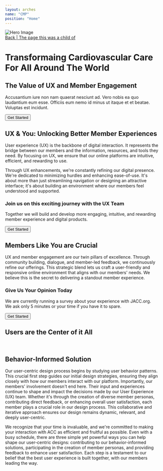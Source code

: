 ```yaml
---
layout: arches
name: "CMP"
position: "Home"
---
```


<div
  data-item="hero-image-cta"
  class="relative isolation_isolate grid rows_3 rows_2:md columns_4:md columns_5:lg columns_2 m-t_n4 m-x_n4"
  style="--row-1:2.5rem; --row-2:min-content;">
  <picture data-item="responsive-hero-image" class="col_all row_all w_100 flex overflow_hidden ">
    <source
      srcset="{{ 'assets\images\MicroSite\HeroShot_1200x300.png' | relative_url }}"
      media="(min-width: 1024px)"
      class="display_none">
    <source
      srcset="{{ 'assets\images\MicroSite\HeroShot_1024x256.png' | relative_url }}"
      media="(min-width: 768px)"
      class="display_none">
    <source
      srcset="{{ 'assets\images\MicroSite\HeroShot_600x300.png' | relative_url }}"
      media="(min-width: 400px)"
      class="display_none">
    <img
      src="{{ 'assets\images\MicroSite\HeroShot_320x200.png' | relative_url }}"
      alt="Hero Image"
      class="bg_cover flex_100">
  </picture>
  <div class="z_1 row-start_start row_end_1 col-start_start col-end_end flex flex_row justify_start">
    <nav data-item="hero-image-breadcrumb-nav" class=" relative isolation_isolate p-y_3 p-x_4 c_white-8 w_auto font_n1 font_0:md">
      <!-- Breadcrumb navigation content goes here -->
      <a href="#" class="h:c_white h:underline font_bold c_white-8 expanded-click-area h:c_white">
        <i class="fas fa-arrow-left"></i>
        Back |
        The page this was a child of</a>
      <span class="bg_acc opacity_6 absolute inset_0 br-br_radius z_0 bg-blend_multiply"></span>
    </nav>
  </div>
  <div class="relative row-start_2 row-end_3 col-start_start col-end_3:md col-end_end">
    <h1 data-item="page-title" class="flex flex_row flex_wrap c_white z_1 p-t_5:lg p-t_4 font_7:lg font_5:md font_3 p-r_4 lh_0 font_xbold text-shadow_black-1 lh_0">
      <span class="p-y_3 p-l_3 p-r_4 bg_acc br_solid br_acc br_2 m-t_n3 m-r_n4 inline-block">Transformaing</span>
      <span class="p-y_3 p-l_3 p-r_4 bg_acc br_solid br_acc br_2 m-t_n3 m-r_n4 inline-block">Cardiovascular</span>
      <span class="p-y_3 p-l_3 p-r_4 bg_acc br_solid br_acc br_2 m-t_n3 m-r_n4 inline-block">Care</span>
      <span class="p-y_3 p-l_3 p-r_4 bg_acc br_solid br_acc br_2 m-t_n3 m-r_n4 inline-block">For</span>
      <span class="p-y_3 p-l_3 p-r_4 bg_acc br_solid br_acc br_2 m-t_n3 m-r_n4 inline-block">All</span>
      <span class="p-y_3 p-l_3 p-r_4 bg_acc br_solid br_acc br_2 m-t_n3 m-r_n4 inline-block">Around</span>
      <span class="p-y_3 p-l_3 p-r_4 bg_acc br_solid br_acc br_2 m-t_n3 m-r_n4 inline-block">The</span>
      <span class="p-y_3 p-l_3 p-r_4 bg_acc br_solid br_acc br_2 m-t_n3 m-r_n4 inline-block">World</span>
    </h1>
  </div>
  <div class="relative row-start_2:md row-end_end:md col-start_n3:md  row-start_3 row-end_end col-start_start col-end_end font_n1 font_0:lg">
    <div data-item="cta-overlay" class="c_white color_inherit m-x_4 m-x_5:lg p_4 p_5:lg reading-typography relative z_1 m-b_5">
      <h2 data-item="cta-title" class="font_medium">The Value of UX and Member Engagement</h2>
      <p data-item="cta-description" class="font-size_up-1 lh_2">Accusantium iure non nam quaerat nesciunt ad. Vero nobis ea quo laudantium eum esse. Officiis eum nemo id minus ut itaque et et beatae. Voluptas est incidunt.</p>
      <div class="grid justify_center">
        <button class="btn btn-primary capitalize">Get Started</button>
      </div>
      <div class="z_0 bg_acc br_round inset_0 opacity_8 absolute shadow_overlap-bold    bg-blend_multiply"></div>
    </div>
  </div>
</div>
<div></div>
<div class="relative isolation_isolate grid  columns_4:md columns_5:lg columns_2 p-t_5:lg p-t_4 m-x_n4">
  <div zone-label="main-content" class="reading-typography  col-start_start col-end_3:md col-end_4:lg col-end_end p-x_5:lg p-x_4">
    <h2>UX &amp; You: Unlocking Better Member Experiences</h2>
    <p>User experience (UX) is the backbone of digital interaction. It represents the bridge between our members and the information, resources, and tools they need. By focusing on UX, we ensure that our online platforms are intuitive, efficient, and rewarding to use.</p>
    <p>Through UX enhancements, we're constantly refining our digital presence. We're dedicated to minimizing hurdles and enhancing ease-of-use. It's about more than just streamlining navigation or designing an attractive interface; it's about building an environment where our members feel understood and supported.</p>
  </div>
  <div class="relative col-start_n3:md col-start_start col-end_end font_n1 font_0:lg">
    <div data-item="cta-overlay" class="bg_primary-n2 br_round c_white color_inherit shadow_overlap-light m-x_4 m-x_5:lg p_4 p_5:lg reading-typography relative z_1">
      <h3 data-item="cta-title" class="font_medium">Join us on this exciting journey with the UX Team</h3>
      <p data-item="cta-description" class="font-size_up lh_2">Together we will build and develop more engaging, intuitive, and rewarding member experience and digital products.</p>
      <div class="grid justify_center">
        <button class="btn btn-secondary capitalize">Get Started</button>
      </div>
    </div>
  </div>
</div>
<div class="relative isolation_isolate grid columns_4:md columns_5:lg columns_2 p-t_5:lg p-t_4 m-x_n4">
  <div zone-label="main-content" class="reading-typography  col-start_start col-end_3:md col-end_4:lg col-end_end p-x_5:lg p-x_4 m-b_5:lg m-b_4">
    <h2>Members Like You are Crucial</h2>
    <p>UX and member engagement are our twin pillars of excellence. Through community building, dialogue, and member-led feedback, we continuously refine our offerings. This strategic blend lets us craft a user-friendly and responsive online environment that aligns with our members' needs. We believe this is the secret to delivering a standout member experience.</p>
  </div>
  <div class="relative col-start_n3:md col-start_start col-end_end font_n1 font_0:lg">
    <div data-item="cta-overlay" class="bg_accent-n2 br_round c_white color_inherit shadow_overlap-light m-x_4 m-x_5:lg p_4 p_5:lg reading-typography relative z_1">
      <h3 data-item="cta-title" class="font_medium">Give Us Your Opinion Today</h3>
      <p data-item="cta-description" class="font-size_up lh_2">We are currently running a survey about your experience with JACC.org.  We ask only 5 minutes or your time if you have it to spare.</p>
      <div class="grid justify_center">
        <button class="btn btn-secondary capitalize">Get Started</button>
      </div>
    </div>
  </div>
</div>
<h2 class="c_primary-n1 flex flex_column flex_row:md font_display font_medium m_0 p-y_5:md p-y_4 p-x_4">
  <span class="flex_auto grid">
    <span class="br-t_1 br-tl_radius br_inherit br_solid self_center"></span>
  </span>
  <span class="flex_auto flex_shrink p-x_4 p-x_5:lg lh_1 text_center">
    Users are the Center of it All
  </span>
  <span class="flex_auto grid">
    <span class="br_primary-1 br-tl_radius br-t_1 br_solid br_inherit self_center"></span>
  </span>
</h2>
<div class="relative isolation_isolate grid columns_4:md columns_5:lg columns_2 p-t_5:lg p-t_4 m-x_n4">
  <div class="relative col-end_n3:md col-end_n4:lg col-start_start col-end_end font_n1 font_0:lg">
    <div class="grid columns_6 rows_4 gap_4 p-x_5:lg p-x_4 max-w_30 m_auto" style="">
      <img
        class="shadow_overlap-light br_round w_100 row-start_start:md row-end_end:md col-start_start:md col-end_3:md row-start_3 row-end_end col-start_start col-end_5 br-tr_square self_center:md gird"
        src="{{ 'assets\images\MicroSite\Doctor1.png' | relative_url }}"
        alt="">
      <img
        class="shadow_overlap-light br_round w_100 row-start_start row-end_3 col-start_3:md col-end_end:md  col-start_2 col-end_n2 self_end br-tl_square br-br_square grid transform_4"
        src="{{ 'assets\images\MicroSite\Doctor2.png' | relative_url }}"
        alt="">
      <img
        class="shadow_overlap-light br_round w_100 row-start_3 row-end_end col-start_3:md col-end_6:md col-start_5 col-end_end self_start br-br_square  br-tl_square grid"
        src="{{ 'assets\images\MicroSite\Doctor3.png' | relative_url }}"
        alt="">
    </div>
  </div>
  <div zone-label="main-content" class="reading-typography  col-start_start col-start_n3:md col-start_n4:lg col-end_end p-x_5:lg p-x_4 m-b_5:lg m-b_4">
    <h2>Behavior-Informed Solution</h2>
    <p>Our user-centric design process begins by studying user behavior patterns. This crucial first step guides our initial design strategies, ensuring they align closely with how our members interact with our platform. Importantly, our members' involvement doesn't end here. Their input and experiences continue to shape and impact the decisions made by our User Experience (UX) team. Whether it's through the creation of diverse member personas, contributing direct feedback, or enhancing overall user satisfaction, each member plays a crucial role in our design process. This collaborative and iterative approach ensures our design remains dynamic, relevant, and deeply user-centric.</p>
    <p>We recognize that your time is invaluable, and we're committed to making your interaction with ACC as efficient and fruitful as possible. Even with a busy schedule, there are three simple yet powerful ways you can help shape our user-centric designs: contributing to our behavior-informed solutions, participating in the creation of member personas, and providing feedback to enhance user satisfaction. Each step is a testament to our belief that the best user experience is built together, with our members leading the way.</p>
  </div>
</div>
<div class="bg_black-3 m-x_n4 p_4 grid columns_3 gap_4"></div>